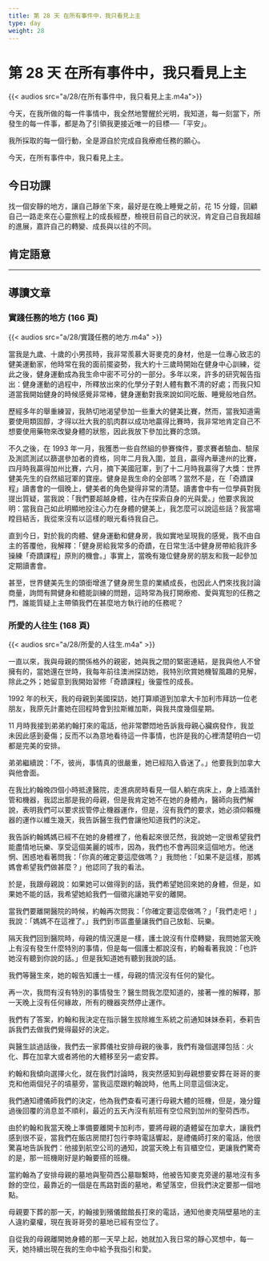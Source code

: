 ```yaml
---
title: 第 28 天 在所有事件中，我只看見上主
type: day
weight: 28
---
```


# 第 28 天 在所有事件中，我只看見上主

{{< audios src="a/28/在所有事件中，我只看見上主.m4a">}}

今天，在我所做的每一件事情中，我全然地警醒於光明，我知道，每一刻當下，所發生的每一件事，都是為了引領我更接近唯一的目標──「平安」。

我所採取的每一個行動，全是源自於完成自我療癒任務的願心。

今天，在所有事件中，我只看見上主。

## 今日功課

找一個安靜的地方，讓自己靜坐下來，最好是在晚上睡覺之前，花 15 分鐘，回顧自己一路走來在心靈旅程上的成長經歷，檢視目前自己的狀況，肯定自己自我超越的進展，嘉許自己的轉變、成長與以往的不同。

## 肯定語意



---

## 導讀文章

### 實踐任務的地方 (166 頁)

{{< audios src="a/28/實踐任務的地方.m4a" >}}

當我是九歲、十歲的小男孩時，我非常羨慕大哥麥克的身材，他是一位專心致志的健美運動家，他時常在我的面前擺姿勢，我大約十三歲時開始在健身中心訓練，從此之後，健身運動成為我生命中密不可分的一部分。多年以來，許多的研究報告指出：健身運動的過程中，所釋放出來的化學分子對人體有數不清的好處；而我只知道當我開始健身的時候感覺非常棒，健身運動對我來說如同吃飯、睡覺般地自然。

歷經多年的舉重練習，我熱切地渴望參加一些重大的健美比賽，然而，當我知道需要使用類固醇，才得以壯大我的肌肉群以成功地贏得比賽時，我非常地肯定自己不想要使用藥物來改變身體的狀態，因此我放下參加比賽的念頭。

不久之後，在 1993 年一月，我獲悉一些自然組的參賽條件，要求賽者驗血、驗尿及測謊測試以篩選參加者的資格，同年二月我入圍，並且，贏得內華達州的比賽，四月時我贏得加州比賽，六月，摘下美國冠軍，到了十二月時我贏得了大獎：世界健美先生的自然組冠軍的寶座。健身是我生命的全部嗎？當然不是，在「奇蹟課程」讀書會的一個晚上，健美者的角色變得非常的清楚。讀書會中有一位學員對我提出質疑，當我說：「我們要超越身體，往內在探索自身的光與愛。」他要求我說明：當我自己如此明顯地投注心力在身體的健美上，我怎麼可以說這些話？我當場瞠目結舌，我從來沒有以這樣的眼光看待我自己。

直到今日，對於我的肉體、健身運動和健身房，我如實地呈現我的感覺，我不由自主的答覆他，我解釋：「健身房給我常多的奇蹟，在日常生活中健身房帶給我許多操練「奇蹟課程」原則的機會。」事實上，當晚有幾位健身房的朋友和我一起參加定期讀書會。

甚至，世界健美先生的頭銜增進了健身房生意的業績成長，也因此人們來找我討論商量，詢問有闗健身和體能訓練的問題，這時常為我打開療癒、愛與寬恕的任務之門，誰能質疑上主帶領我們在甚麼地方執行祂的任務呢？

### 所愛的人往生 (168 頁)

{{< audios src="a/28/所愛的人往生.m4a" >}}

一直以來，我與母親的關係格外的親密，她與我之間的緊密連結，是我與他人不曾擁有的，當她還在世時，我每年前往澳洲探訪她，我特別欣賞她機智風趣的見解，除此之外；她留意到我開始習修「奇蹟課程」後靈性的成長。

1992 年的秋天，我的母親到美國探訪，她打算順道到加拿大卡加利市拜訪一位老朋友，我原先計畫她在回程時會到拉斯維加斯，與我共度幾個星期。

11 月時我接到弟弟約翰打來的電話，他非常鬱悶地告訴我母親心臟病發作，我並未因此感到憂傷；反而不以為意地看待這一件事情，也許是我的心裡清楚明白一切都是完美的安排。

弟弟繼續說：「不，彼尚，事情真的很嚴重，她已經陷入昏迷了。」他要我到加拿大與他會面。

在我比約翰晚四個小時抵達醫院，走進病房時看見一個人躺在病床上，身上插滿針管和機器，我認出那是我的母親，但是我肯定她不在她的身體內，醫師向我們解說，表明我們可以要求拔管停止機器運作，但是，沒有我們的要求，她必須仰賴機器的運作以維生幾天，我告訴醫生我們會讓他知道我們的決定。

我告訴約翰媽媽已經不在她的身體裡了，他看起來很茫然，我說她一定很希望我們能盡情地玩樂、享受這個美麗的城市，因為，我們也不會再回來這個地方。他迷惘、困惑地看著問我：「你真的確定要這麼做嗎？」我問他：「如果不是這樣，那媽媽會希望我們做甚麼？」他認同了我的看法。

於是，我跟母親說：如果她可以做得到的話，我們希望她回來她的身體，但是，如果她不能的話，我希望她給我們一個徵兆讓她平安的離開。

當我們要離開醫院的時候，約翰再次問我：「你確定要這麼做嗎？」「我們走吧！」我說：「媽媽不在這裡了。」我們到市區盡量讓我們自己放鬆、玩樂。

隔天我們回到醫院時，母親的情況還是一樣，護士說沒有什麼轉變，我問她當天晚上有沒有發生什麼特別的事情，但是每一個護士都說沒有，約翰看著我說：「也許她沒有聽到你說的話。」但是我知道她有聽到我說的話。

我們等醫生來，她的報告知護士一樣，母親的情況沒有任何的變化。

再一次，我問有沒有特別的事情發生？醫生問我怎麼知道的，接著一推的解釋，那一天晚上沒有任何緣故，所有的機器突然停止運作。

我們有了答案，約翰和我決定在指示醫生拔除維生系統之前通知妹妹泰莉，泰莉告訴我們去做我們覺得最好的決定。

與醫生談過話後，我們去一家葬儀社安排母親的後事，我們有幾個選擇包括：火化、葬在加拿大或者將他的大體移至另一處安葬。

約翰和我傾向選擇火化，就在我們討論時，我突然感知到母親想要安葬在哥哥的麥克和他兩個兒子的墳墓旁，當我這麼跟約翰說時，他馬上同意這個決定。

我們通知禮儀師我們的決定，他為我們查看可運行母親大體的班機，但是，幾分鐘過後回覆的消息並不順利，最近的五天內沒有航班有空位飛到加州的聖荷西市。

由於約翰和我當天晚上準備要離開卡加利市，要將母親的遺體留在加拿大，讓我們感到很不妥，當我們在飯店房間打包行李時電話響起，是禮儀師打來的電話，他很驚喜地告訴我們：他接到航空公司的通知，說當天晚上有貨櫃空位，更讓我們驚奇的是，那一班機剛好是約翰要搭的班機。

當約翰為了安排母親的墓地與聖荷西公墓聯繫時，他被告知麥克旁邊的墓地沒有多餘的空位，最靠近的一個是在馬路對面的墓地，希望落空，但我們決定要那一個地點。

母親要下葬的那一天，約翰接到殯儀館館長打來的電話，通知他麥克隔壁墓地的主人違約棄權，現在我哥哥旁的墓地已經有空位了。

自從我的母親離開她身體的那一天早上起，她就加入我日常的靜心冥想中，每一天，她持續出現在我的生命中給予我指引和愛。
